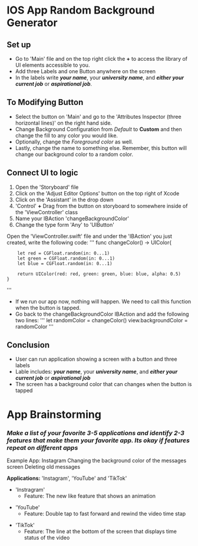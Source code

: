 # IOS App Random Background Generator
 


## Set up
* Go to 'Main' file and on the top right click the **+** to access the library of UI elements accessible to you.
* Add three Labels and one Button anywhere on the screen
* In the labels write **_your name_**, your **_university name_**, and **_either your current job_** or **_aspirational job_**.



## To Modifying Button 
* Select the button on 'Main' and go to the 'Attributes Inspector (three horizontal lines)' on the right hand side.
* Change Background Configuration from _Default_ to **Custom** and then change the fill to any color you would like.
* Optionally, change the _Foreground color_ as well.
* Lastly, change the name to something else. Remember, this button will change our background color to a random color.



## Connect UI to logic 
1. Open the 'Storyboard' file
1. Click on the 'Adjust Editor Options' button on the top right of Xcode
1. Click on the 'Assistant' in the drop down
1. 'Control' **+** Drag from the button on storyboard to somewhere inside of the 'ViewController' class
1. Name your IBAction 'changeBackgroundColor'
1. Change the type form 'Any' to 'UIButton'

Open the 'ViewController.swift' file and under the 'IBAction' you just created, write the following code:
'''
    func changeColor() -> UIColor{

        let red = CGFloat.random(in: 0...1)
        let green = CGFloat.random(in: 0...1)
        let blue = CGFloat.random(in: 0...1)

        return UIColor(red: red, green: green, blue: blue, alpha: 0.5)
    }
'''

* If we run our app now, nothing will happen. We need to call this function when the button is tapped.
* Go back to the changeBackgroundColor IBAction and add the following two lines:
'''
    let randomColor = changeColor()
    view.backgroundColor = randomColor
'''


## Conclusion
* User can run application showing a screen with a button and three labels
* Lable includes: **_your name_**, your **_university name_**, and **_either your current job_** or **_aspirational job_**
* The screen has a background color that can changes when the button is tapped




# **App Brainstorming**
### _Make a list of your favorite 3-5 applications and identify 2-3 features that make them your favorite app. Its okay if features repeat on different apps_
Example App: Instagram
Changing the background color of the messages screen
Deleting old messages

**Applications:** 'Instagram', 'YouTube' and 'TikTok'
- 'Instragram'
    - Feature: The new like feature that shows an animation 
* 'YouTube'
    * Feature: Double tap to fast forward and rewind the video time stap 
- 'TikTok'
    - Feature: The line at the bottom of the screen that displays time status of the video
